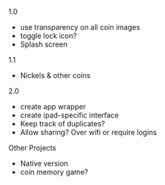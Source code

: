 1.0
* use transparency on all coin images
* toggle lock icon?
* Splash screen

1.1
* Nickels & other coins

2.0
* create app wrapper
* create ipad-specific interface
* Keep track of duplicates?
* Allow sharing? Over wifi or require logins

Other Projects
* Native version
* coin memory game?